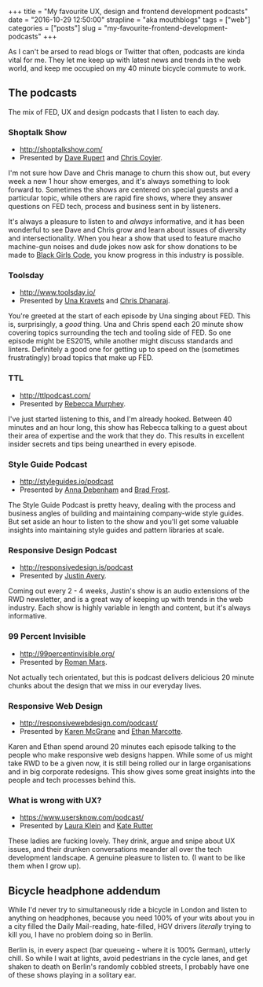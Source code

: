+++
title = "My favourite UX, design and frontend development podcasts"
date = "2016-10-29 12:50:00"
strapline = "aka mouthblogs"
tags = ["web"]
categories = ["posts"]
slug = "my-favourite-frontend-development-podcasts"
+++

As I can't be arsed to read blogs or Twitter that often, podcasts are kinda vital for me. They let me keep up with latest news and trends in the web world, and keep me occupied on my 40 minute bicycle commute to work.

## The podcasts

The mix of FED, UX and design podcasts that I listen to each day.

### Shoptalk Show
- <http://shoptalkshow.com/>
- Presented by [Dave Rupert](https://twitter.com/davatron5000) and [Chris Coyier](https://twitter.com/chriscoyier).

I'm not sure how Dave and Chris manage to churn this show out, but every week a new 1 hour show emerges, and it's always something to look forward to. Sometimes the shows are centered on special guests and a particular topic, while others are rapid fire shows, where they answer questions on FED tech, process and business sent in by listeners.

It's always a pleasure to listen to and _always_ informative, and it has been wonderful to see Dave and Chris grow and learn about issues of diversity and intersectionality. When you hear a show that used to feature macho machine-gun noises and dude jokes now ask for show donations to be made to [Black Girls Code](http://www.blackgirlscode.com/), you know progress in this industry is possible.

### Toolsday
- <http://www.toolsday.io/>
- Presented by [Una Kravets](https://twitter.com/Una) and [Chris Dhanaraj](https://twitter.com/chrisdhanaraj).

You're greeted at the start of each episode by Una singing about FED. This is, surprisingly, a _good_ thing. Una and Chris spend each 20 minute show covering topics surrounding the tech and tooling side of FED. So one episode might be ES2015, while another might discuss standards and linters. Definitely a good one for getting up to speed on the (sometimes frustratingly) broad topics that make up FED.

### TTL
- <http://ttlpodcast.com/>
- Presented by [Rebecca Murphey](https://twitter.com/rmurphey).

I've just started listening to this, and I'm already hooked. Between 40 minutes and an hour long, this show has Rebecca talking to a guest about their area of expertise and the work that they do. This results in excellent insider secrets and tips being unearthed in every episode.

### Style Guide Podcast
- <http://styleguides.io/podcast>
- Presented by [Anna Debenham](https://twitter.com/anna_debenham) and [Brad Frost](https://twitter.com/brad_frost).

The Style Guide Podcast is pretty heavy, dealing with the process and business angles of building and maintaining company-wide style guides. But set aside an hour to listen to the show and you'll get some valuable insights into maintaining style guides and pattern libraries at scale.

### Responsive Design Podcast
- <http://responsivedesign.is/podcast>
- Presented by [Justin Avery](https://twitter.com/justinavery).

Coming out every 2 - 4 weeks, Justin's show is an audio extensions of the RWD newsletter, and is a great way of keeping up with trends in the web industry. Each show is highly variable in length and content, but it's always informative.

### 99 Percent Invisible
- <http://99percentinvisible.org/>
- Presented by [Roman Mars](https://twitter.com/romanmars).

Not actually tech orientated, but this is podcast delivers delicious 20 minute chunks about the design that we miss in our everyday lives.

### Responsive Web Design
- <http://responsivewebdesign.com/podcast/>
- Presented by [Karen McGrane](https://twitter.com/karenmcgrane) and [Ethan Marcotte](https://twitter.com/beep).

Karen and Ethan spend around 20 minutes each episode talking to the people who make responsive web designs happen. While some of us might take RWD to be a given now, it is still being rolled our in large organisations and in big corporate redesigns. This show gives some great insights into the people and tech processes behind this.

### What is wrong with UX?
- <https://www.usersknow.com/podcast/>
- Presented by [Laura Klein](https://twitter.com/lauraklein) and [Kate Rutter](https://twitter.com/katerutter)

These ladies are fucking lovely. They drink, argue and snipe about UX issues, and their drunken conversations meander all over the tech development landscape. A genuine pleasure to listen to. (I want to be like them when I grow up).

## Bicycle headphone addendum

While I'd never try to simultaneously ride a bicycle in London and listen to anything on headphones, because you need 100% of your wits about you in a city filled the Daily Mail-reading, hate-filled, HGV drivers *literally* trying to kill you, I have no problem doing so in Berlin.

Berlin is, in every aspect (bar queueing - where it is 100% German), utterly chill. So while I wait at lights, avoid pedestrians in the cycle lanes, and get shaken to death on Berlin's randomly cobbled streets, I probably have one of these shows playing in a solitary ear.
